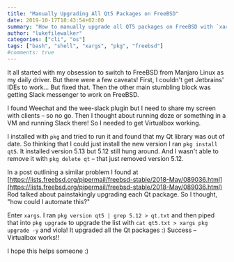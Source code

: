 ```yaml
---
title: "Manually Upgrading All Qt5 Packages on FreeBSD"
date: 2019-10-17T18:43:54+02:00
summary: "How to manually upgrade all QT5 packages on FreeBSD with `xargs`."
author: "lukefilewalker"
categories: ["cli", "os"]
tags: ["bash", "shell", "xargs", "pkg", "freebsd"]
#comments: true
---
```


It all started with my obsession to switch to FreeBSD from Manjaro Linux as my daily driver. But there were a few caveats! First, I couldn't get Jetbrains' IDEs to work... But fixed that. Then the other main stumbling block was getting Slack messenger to work on FreeBSD.

I found Weechat and the wee-slack plugin but I need to share my screen with clients – so no go. Then I thought about running doze or something in a VM and running Slack there! So I needed to get Virtualbox working.

I installed with `pkg` and tried to run it and found that my Qt library was out of date. So thinking that I could just install the new version I ran `pkg install qt5`. It installed version 5.13 but 5.12 still hung around. And I wasn't able to remove it with `pkg delete qt` – that just removed version 5.12.

In a post outlining a similar problem I found at [https://lists.freebsd.org/pipermail/freebsd-stable/2018-May/089036.html](https://lists.freebsd.org/pipermail/freebsd-stable/2018-May/089036.html) Rod talked about painstakingly upgrading each Qt package. So I thought, "how could I automate this?"

Enter `xargs`. I ran `pkg version qt5 | grep 5.12 > qt.txt` and then piped that into `pkg upgrade` to upgrade the list with `cat qt5.txt > xargs pkg upgrade -y` and viola! It upgraded all the Qt packages :) Success – Virtualbox works!!

I hope this helps someone :)
